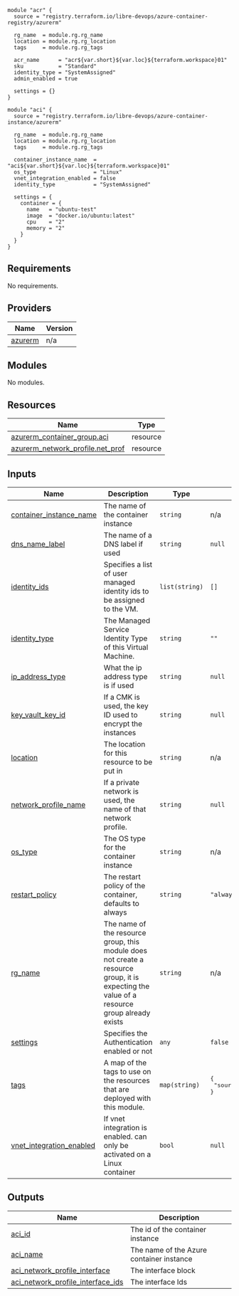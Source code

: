 ```hcl
module "acr" {
  source = "registry.terraform.io/libre-devops/azure-container-registry/azurerm"

  rg_name  = module.rg.rg_name
  location = module.rg.rg_location
  tags     = module.rg.rg_tags

  acr_name      = "acr${var.short}${var.loc}${terraform.workspace}01"
  sku           = "Standard"
  identity_type = "SystemAssigned"
  admin_enabled = true
  
  settings = {}
}

module "aci" {
  source = "registry.terraform.io/libre-devops/azure-container-instance/azurerm"

  rg_name  = module.rg.rg_name
  location = module.rg.rg_location
  tags     = module.rg.rg_tags

  container_instance_name  = "aci${var.short}${var.loc}${terraform.workspace}01"
  os_type                  = "Linux"
  vnet_integration_enabled = false
  identity_type            = "SystemAssigned"

  settings = {
    container = {
      name   = "ubuntu-test"
      image  = "docker.io/ubuntu:latest"
      cpu    = "2"
      memory = "2"
    }
  }
}

```

## Requirements

No requirements.

## Providers

| Name | Version |
|------|---------|
| <a name="provider_azurerm"></a> [azurerm](#provider\_azurerm) | n/a |

## Modules

No modules.

## Resources

| Name | Type |
|------|------|
| [azurerm_container_group.aci](https://registry.terraform.io/providers/hashicorp/azurerm/latest/docs/resources/container_group) | resource |
| [azurerm_network_profile.net_prof](https://registry.terraform.io/providers/hashicorp/azurerm/latest/docs/resources/network_profile) | resource |

## Inputs

| Name | Description | Type | Default | Required |
|------|-------------|------|---------|:--------:|
| <a name="input_container_instance_name"></a> [container\_instance\_name](#input\_container\_instance\_name) | The name of the container instance | `string` | n/a | yes |
| <a name="input_dns_name_label"></a> [dns\_name\_label](#input\_dns\_name\_label) | The name of a DNS label if used | `string` | `null` | no |
| <a name="input_identity_ids"></a> [identity\_ids](#input\_identity\_ids) | Specifies a list of user managed identity ids to be assigned to the VM. | `list(string)` | `[]` | no |
| <a name="input_identity_type"></a> [identity\_type](#input\_identity\_type) | The Managed Service Identity Type of this Virtual Machine. | `string` | `""` | no |
| <a name="input_ip_address_type"></a> [ip\_address\_type](#input\_ip\_address\_type) | What the ip address type is if used | `string` | `null` | no |
| <a name="input_key_vault_key_id"></a> [key\_vault\_key\_id](#input\_key\_vault\_key\_id) | If a CMK is used, the key ID used to encrypt the instances | `string` | `null` | no |
| <a name="input_location"></a> [location](#input\_location) | The location for this resource to be put in | `string` | n/a | yes |
| <a name="input_network_profile_name"></a> [network\_profile\_name](#input\_network\_profile\_name) | If a private network is used, the name of that network profile. | `string` | `null` | no |
| <a name="input_os_type"></a> [os\_type](#input\_os\_type) | The OS type for the container instance | `string` | n/a | yes |
| <a name="input_restart_policy"></a> [restart\_policy](#input\_restart\_policy) | The restart policy of the container, defaults to always | `string` | `"always"` | no |
| <a name="input_rg_name"></a> [rg\_name](#input\_rg\_name) | The name of the resource group, this module does not create a resource group, it is expecting the value of a resource group already exists | `string` | n/a | yes |
| <a name="input_settings"></a> [settings](#input\_settings) | Specifies the Authentication enabled or not | `any` | `false` | no |
| <a name="input_tags"></a> [tags](#input\_tags) | A map of the tags to use on the resources that are deployed with this module. | `map(string)` | <pre>{<br>  "source": "terraform"<br>}</pre> | no |
| <a name="input_vnet_integration_enabled"></a> [vnet\_integration\_enabled](#input\_vnet\_integration\_enabled) | If vnet integration is enabled. can only be activated on a Linux container | `bool` | `null` | no |

## Outputs

| Name | Description |
|------|-------------|
| <a name="output_aci_id"></a> [aci\_id](#output\_aci\_id) | The id of the container instance |
| <a name="output_aci_name"></a> [aci\_name](#output\_aci\_name) | The name of the Azure container instance |
| <a name="output_aci_network_profile_interface"></a> [aci\_network\_profile\_interface](#output\_aci\_network\_profile\_interface) | The interface block |
| <a name="output_aci_network_profile_interface_ids"></a> [aci\_network\_profile\_interface\_ids](#output\_aci\_network\_profile\_interface\_ids) | The interface Ids |
